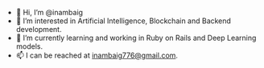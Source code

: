 - 👋 Hi, I’m @inambaig
- 👀 I’m interested in Artificial Intelligence, Blockchain and Backend development.
- 🌱 I’m currently learning and working in Ruby on Rails and Deep Learning models. 
- 📫 I can be reached at inambaig776@gmail.com.

<!---
inambaig/inambaig is a ✨ special ✨ repository because its `README.md` (this file) appears on your GitHub profile.
You can click the Preview link to take a look at your changes.
--->
<!--- - 💞️ I’m looking to collaborate on ... ---> 
